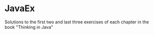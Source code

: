 # JavaEx
Solutions to the first two and last three exercises of each chapter in the book "Thinking in Java"
